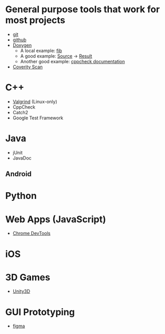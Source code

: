# General purpose tools that work for most projects

* [git](https://git-scm.com/)
* [github](https://github.com/OU-CS3560/examples)
* [Doxygen](https://www.doxygen.nl/)
  * A local example: [fib](fib/Doxygen-output.md)
  * A good example: [Source](https://github.com/emweb/wt/blob/master/src/Wt/Payment/PayPal.h) -> [Result](https://www.webtoolkit.eu/wt/doc/reference/html/classWt_1_1Payment_1_1PayPalService.html)
  * Another good example: [cppcheck documentation](https://cppcheck.sourceforge.io/devinfo/doxyoutput/)
* [Coverity Scan](https://scan.coverity.com/)

# C++

* [Valgrind](https://valgrind.org/) (Linux-only)
* CppCheck
* Catch2
* Google Test Framework

# Java

* jUnit
* JavaDoc

## Android

# Python

# Web Apps (JavaScript)

* [Chrome DevTools](https://developer.chrome.com/docs/devtools/) 

# iOS

# 3D Games
* [Unity3D](https://unity.com/developer-tools)


# GUI Prototyping

* [figma](https://www.figma.com/)

